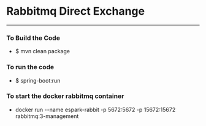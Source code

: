 # Rabbitmq Direct Exchange 

----

### To Build the Code 
* $ mvn clean package

### To run the code 
* $ spring-boot:run

### To start the docker rabbitmq  container 
* docker run  --name espark-rabbit -p 5672:5672  -p 15672:15672 rabbitmq:3-management
